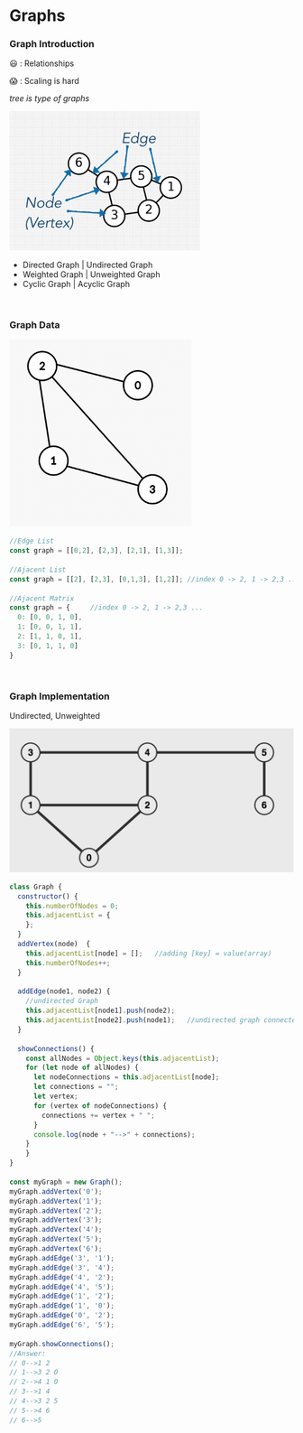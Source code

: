 # Graphs

### Graph Introduction

😃 : Relationships

😱 : Scaling is hard

*tree is type of graphs*

<img src="image/image-20220215132806241.png" alt="image-20220215132806241" style="zoom: 33%;" />

- Directed Graph | Undirected Graph
- Weighted Graph | Unweighted Graph
- Cyclic Graph | Acyclic Graph

<br>

### Graph Data

<img src="image/image-20220215163740111.png" alt="image-20220215163740111" style="zoom:67%;" />

```javascript
//Edge List
const graph = [[0,2], [2,3], [2,1], [1,3]];

//Ajacent List
const graph = [[2], [2,3], [0,1,3], [1,2]];	//index 0 -> 2, 1 -> 2,3 ...

//Ajacent Matrix
const graph = {		//index 0 -> 2, 1 -> 2,3 ...
  0: [0, 0, 1, 0],
  1: [0, 0, 1, 1],
  2: [1, 1, 0, 1],
  3: [0, 1, 1, 0]
}
```

<br/>

### Graph Implementation

Undirected, Unweighted

![image-20220215164652762](image/image-20220215164652762.png)

```javascript
class Graph { 
  constructor() { 
    this.numberOfNodes = 0;
    this.adjacentList = {
    }; 
  } 
  addVertex(node)  {
    this.adjacentList[node] = [];	//adding [key] = value(array)
    this.numberOfNodes++;
  } 
  
  addEdge(node1, node2) { 
    //undirected Graph
    this.adjacentList[node1].push(node2);
    this.adjacentList[node2].push(node1);	//undirected graph connected both
  } 
  
  showConnections() { 
    const allNodes = Object.keys(this.adjacentList); 
    for (let node of allNodes) { 
      let nodeConnections = this.adjacentList[node]; 
      let connections = ""; 
      let vertex;
      for (vertex of nodeConnections) {
        connections += vertex + " ";
      } 
      console.log(node + "-->" + connections); 
    } 
	} 
} 

const myGraph = new Graph();
myGraph.addVertex('0');
myGraph.addVertex('1');
myGraph.addVertex('2');
myGraph.addVertex('3');
myGraph.addVertex('4');
myGraph.addVertex('5');
myGraph.addVertex('6');
myGraph.addEdge('3', '1'); 
myGraph.addEdge('3', '4'); 
myGraph.addEdge('4', '2'); 
myGraph.addEdge('4', '5'); 
myGraph.addEdge('1', '2'); 
myGraph.addEdge('1', '0'); 
myGraph.addEdge('0', '2'); 
myGraph.addEdge('6', '5');

myGraph.showConnections(); 
//Answer:
// 0-->1 2 
// 1-->3 2 0 
// 2-->4 1 0 
// 3-->1 4 
// 4-->3 2 5 
// 5-->4 6 
// 6-->5
```

